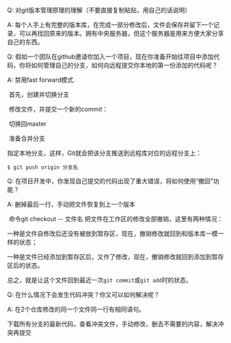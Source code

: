 Q: 对git版本管理原理的理解（不要直接复制粘贴，用自己的话说明）

A: 每个人手上有完整的版本库，在完成一部分修改后，文件会保存并留下一个记录，可以再找回原来的版本。拥有中央服务器，但这个服务器是用来方便大家分享自己的东西。

Q: 假如一个团队在github邀请你加入一个项目，现在你准备开始往项目中添加代码，你将如何管理自己的分支，如何向远程提交你本地的第一份添加的代码呢？

A: 禁用fast forward模式.

​	首先，创建并切换分支

​	修改文件，并提交一个新的commit：

​	切换回master

​	准备合并分支

​	指定本地分支，这样，Git就会把该分支推送到远程库对应的远程分支上：

```
$ git push origin 分支名
```

Q: 在项目开发中，你发现自己提交的代码出现了重大错误，将如何使用“撤回”功能？

A: 删掉最后一行，手动把文件恢复到上一个版本

​	命令git checkout -- 文件名  把文件在工作区的修改全部撤销，这里有两种情况：

​	一种是文件自修改后还没有被放到暂存区，现在，撤销修改就回到和版本库一模一样的状态；

​	一种是文件已经添加到暂存区后，又作了修改，现在，撤销修改就回到添加到暂存区后的状态。

​	总之，就是让这个文件回到最近一次`git commit`或`git add`时的状态。

Q: 在什么情况下会发生代码冲突？你又可以如何解决呢？

A: 在2个仓库修改的同一个文件同一行有相同语句。

​	下载所有分支的最新代码，查看冲突文件，手动修改，删去不需要的内容，解决冲突再提交